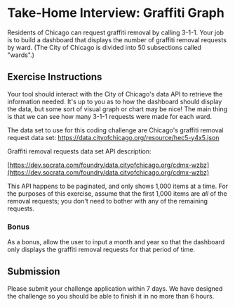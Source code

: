 # Take-Home Interview: Graffiti Graph

Residents of Chicago can request graffiti removal by calling 3-1-1. Your job is to build a dashboard that displays the number of graffiti removal requests by ward. (The City of Chicago is divided into 50 subsections called "wards".)

## Exercise Instructions

Your tool should interact with the City of Chicago's data API to retrieve the information needed. It's up to you as to how the dashboard should display the data, but some sort of visual graph or chart may be nice! The main thing is that we can see how many 3-1-1 requests were made for each ward.

The data set to use for this coding challenge are Chicago's graffiti removal request data set: https://data.cityofchicago.org/resource/hec5-y4x5.json 

Graffiti removal requests data set API description:

[https://dev.socrata.com/foundry/data.cityofchicago.org/cdmx-wzbz](https://dev.socrata.com/foundry/data.cityofchicago.org/cdmx-wzbz)

This API happens to be paginated, and only shows 1,000 items at a time. For the purposes of this exercise, assume that the first 1,000 items are *all* of the removal requests; you don't need to bother with any of the remaining requests.

### Bonus

As a bonus, allow the user to input a month and year so that the dashboard only displays the graffiti removal requests for that period of time.

## Submission

Please submit your challenge application within 7 days. We have designed the challenge
so you should be able to finish it in no more than 6 hours.
